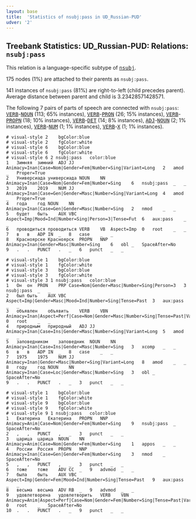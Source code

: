 ```yaml
---
layout: base
title:  'Statistics of nsubj:pass in UD_Russian-PUD'
udver: '2'
---
```


## Treebank Statistics: UD_Russian-PUD: Relations: `nsubj:pass`

This relation is a language-specific subtype of <tt><a href="ru_pud-dep-nsubj.html">nsubj</a></tt>.

175 nodes (1%) are attached to their parents as `nsubj:pass`.

141 instances of `nsubj:pass` (81%) are right-to-left (child precedes parent).
Average distance between parent and child is 3.23428571428571.

The following 7 pairs of parts of speech are connected with `nsubj:pass`: <tt><a href="ru_pud-pos-VERB.html">VERB</a></tt>-<tt><a href="ru_pud-pos-NOUN.html">NOUN</a></tt> (113; 65% instances), <tt><a href="ru_pud-pos-VERB.html">VERB</a></tt>-<tt><a href="ru_pud-pos-PRON.html">PRON</a></tt> (26; 15% instances), <tt><a href="ru_pud-pos-VERB.html">VERB</a></tt>-<tt><a href="ru_pud-pos-PROPN.html">PROPN</a></tt> (18; 10% instances), <tt><a href="ru_pud-pos-VERB.html">VERB</a></tt>-<tt><a href="ru_pud-pos-DET.html">DET</a></tt> (14; 8% instances), <tt><a href="ru_pud-pos-ADJ.html">ADJ</a></tt>-<tt><a href="ru_pud-pos-NOUN.html">NOUN</a></tt> (2; 1% instances), <tt><a href="ru_pud-pos-VERB.html">VERB</a></tt>-<tt><a href="ru_pud-pos-NUM.html">NUM</a></tt> (1; 1% instances), <tt><a href="ru_pud-pos-VERB.html">VERB</a></tt>-<tt><a href="ru_pud-pos-X.html">X</a></tt> (1; 1% instances).


~~~ conllu
# visual-style 2	bgColor:blue
# visual-style 2	fgColor:white
# visual-style 6	bgColor:blue
# visual-style 6	fgColor:white
# visual-style 6 2 nsubj:pass	color:blue
1	Зимняя	зимний	ADJ	JJ	Animacy=Inan|Case=Nom|Gender=Fem|Number=Sing|Variant=Long	2	amod	_	Proper=True
2	Универсиада	универсиада	NOUN	NN	Animacy=Inan|Case=Nom|Gender=Fem|Number=Sing	6	nsubj:pass	_	_
3	2019	2019	NUM	JJ	Animacy=Inan|Case=Gen|Gender=Masc|Number=Sing|Variant=Long	4	amod	_	Proper=True
4	года	год	NOUN	NN	Animacy=Inan|Case=Gen|Gender=Masc|Number=Sing	2	nmod	_	_
5	будет	быть	AUX	VBC	Aspect=Imp|Mood=Ind|Number=Sing|Person=3|Tense=Fut	6	aux:pass	_	_
6	проводиться	проводиться	VERB	VB	Aspect=Imp	0	root	_	_
7	в	в	ADP	IN	_	8	case	_	_
8	Красноярске	Красноярск	PROPN	NNP	Animacy=Inan|Gender=Masc|Number=Sing	6	obl	_	SpaceAfter=No
9	.	.	PUNCT	.	_	6	punct	_	_

~~~


~~~ conllu
# visual-style 1	bgColor:blue
# visual-style 1	fgColor:white
# visual-style 3	bgColor:blue
# visual-style 3	fgColor:white
# visual-style 3 1 nsubj:pass	color:blue
1	Он	он	PRON	PRP	Case=Nom|Gender=Masc|Number=Sing|Person=3	3	nsubj:pass	_	_
2	был	быть	AUX	VBC	Aspect=Imp|Gender=Masc|Mood=Ind|Number=Sing|Tense=Past	3	aux:pass	_	_
3	объявлен	объявить	VERB	VBN	Animacy=Inan|Aspect=Perf|Case=Nom|Gender=Masc|Number=Sing|Tense=Past|Variant=Short|Voice=Pass	0	root	_	_
4	природным	природный	ADJ	JJ	Animacy=Inan|Case=Ins|Gender=Masc|Number=Sing|Variant=Long	5	amod	_	_
5	заповедником	заповедник	NOUN	NN	Animacy=Inan|Case=Ins|Gender=Masc|Number=Sing	3	xcomp	_	_
6	в	в	ADP	IN	_	8	case	_	_
7	1975	1975	NUM	JJ	Animacy=Inan|Gender=Masc|Number=Sing|Variant=Long	8	amod	_	_
8	году	год	NOUN	NN	Animacy=Inan|Case=Loc|Gender=Masc|Number=Sing	3	obl	_	SpaceAfter=No
9	.	.	PUNCT	.	_	3	punct	_	_

~~~


~~~ conllu
# visual-style 1	bgColor:blue
# visual-style 1	fgColor:white
# visual-style 9	bgColor:blue
# visual-style 9	fgColor:white
# visual-style 9 1 nsubj:pass	color:blue
1	Екатерина	Екатерина	PROPN	NNP	Animacy=Anim|Case=Nom|Gender=Fem|Number=Sing	9	nsubj:pass	_	SpaceAfter=No
2	,	,	PUNCT	,	_	3	punct	_	_
3	царица	царица	NOUN	NN	Animacy=Anim|Case=Nom|Gender=Fem|Number=Sing	1	appos	_	_
4	России	Россия	PROPN	NNP	Animacy=Inan|Case=Gen|Gender=Fem|Number=Sing	3	nmod	_	SpaceAfter=No
5	,	,	PUNCT	,	_	3	punct	_	_
6	тоже	тоже	ADV	CC	_	9	advmod	_	_
7	была	быть	AUX	VBC	Aspect=Imp|Gender=Fem|Mood=Ind|Number=Sing|Tense=Past	9	aux:pass	_	_
8	весьма	весьма	ADV	RB	_	9	advmod	_	_
9	удовлетворена	удовлетворить	VERB	VBN	Animacy=Anim|Aspect=Perf|Case=Nom|Gender=Fem|Number=Sing|Tense=Past|Variant=Short|Voice=Pass	0	root	_	SpaceAfter=No
10	.	.	PUNCT	.	_	9	punct	_	_

~~~



